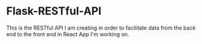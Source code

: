 # Flask-RESTful-API

This is the RESTful API I am creating in order to facilitate data from the back end to the front end in React App I'm working on.
